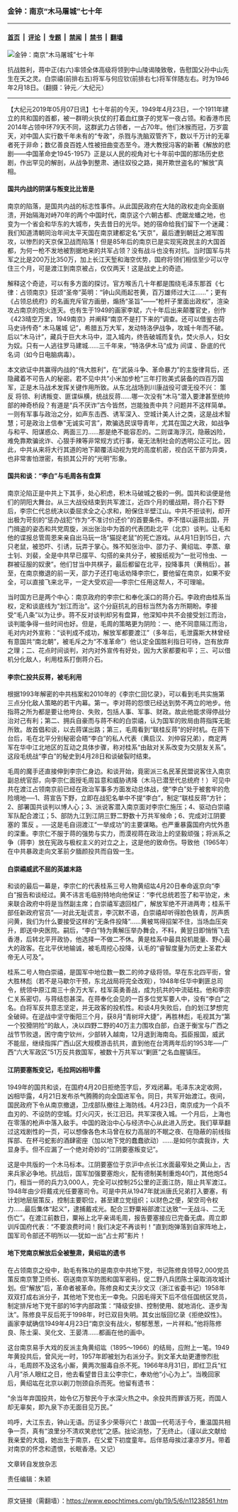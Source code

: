 ### 金钟：南京“木马屠城”七十年

---

#### [首页](../../../..?n11238561) &nbsp;|&nbsp; [评论](../../../../../epoch-comment?n11238561) &nbsp;|&nbsp; [专题](../../../../../epoch-special?n11238561) &nbsp;|&nbsp; [禁闻](../../../../../epoch-news?n11238561) &nbsp;|&nbsp; [禁书](../../../../../books?n11238561) &nbsp;|&nbsp; [翻墙](https://github.com/gfw-breaker/nogfw/blob/master/README.md?n11238561)


<div><img alt="金钟：南京“木马屠城”七十年" class="attachment-djy_600_400 size-djy_600_400 wp-post-image" src="https://i.epochtimes.com/assets/uploads/2019/05/1303091249052378-600x400.jpg"/>
<div class="caption">
 <p>
  抗战胜利，蒋中正(右六)率领全体高级将领到中山陵谒陵致敬，告慰国父孙中山先生在天之灵。白崇禧(前排右五)将军与何应钦(前排右七)将军伴随左右。时为1946年2月18日。（翻摄：钟元／大纪元）
 </p>
</div></div><hr/><div class="post_content" id="artbody" itemprop="articleBody">
 <!-- article content begin -->
 <p>
  【大纪元2019年05月07日讯】七十年前的今天，1949年4月23日，一个1911年建立的共和国的首都，被一群明火执仗的打着血红旗子的党军一夜占领。和香港市民2014年占领中环79天不同，这群武力占领者，一占70年。他们沐猴而冠，万岁震天，对中国人实行数千年未有的“专政”，杀戮与洗脑双管齐下，数以千万计的无辜者死于非命；数亿善良百姓人性被扭曲变态至今。港大教授冯客的新著《解放的悲剧——中国革命史1945-1957》正是以人民的视角对七十年前中国的那场历史悲剧，作出罕见的解剖，从战争到整肃、通往奴役之路，揭开欺世盗名的“解放”真相。
 </p>
 <h4>
  国共内战的阴谋与叛变比比皆是
 </h4>
 <p>
  南京的陷落，是国共内战的标志性事件。从此国民政府在大陆的政权走向全面崩溃，开始隔海对峙70年的两个中国时代，南京这个六朝古都、虎踞龙蟠之地，也变为一个省会和华东的大城市，失去昔日的光华。她的宿命给我们留下一个迷藏：我们知道清朝同治年间太平天国在南京建都定名“天京”，最后遭到朝廷之湘军围攻，以惨烈的天京保卫战而陷落！但是85年后的南京已是实现宪政民主的大国首都，为何一枪不发地被割据地来的共军占领？没有战斗也没有对抗。当时国军与共军之比是200万比350万，加上长江天堑和海空优势，国府将领们相信至少可以守住三个月，可是渡江到南京被占，仅仅两天！这是战史上的奇迹。
 </p>
 <p>
  解释这个奇迹，可以有多方面的探讨。官方喉舌几十年都是围绕毛泽东那首《七律：占领南京》狂颂“圣帝”英明：“钟山风雨起苍黄，百万雄师过大江……”；更有《占领总统府》的名画充斥官方画册，煽扬“圣旨”——“枪杆子里面出政权”，渲染攻占南京的炮火连天。也有生于1949的画家李斌，六十年后出来颠覆官史，创作《423晴空万里，1949南京》并阐释“南京不是打下来的”调查。还可以借鉴古荷马史诗传奇“
  <ok href="https://www.epochtimes.com/gb/tag/%E6%9C%A8%E9%A9%AC%E5%B1%A0%E5%9F%8E.html">
   木马屠城
  </ok>
  记”，希腊五万大军，发动特洛伊战争，攻城十年而不破。后以“木马计”，藏兵于巨大木马中，混入城内，终告破城而复仇，焚火杀人，妇女为奴。只有一人逃往罗马建城……三千年来，“特洛伊木马”成为
  <ok href="https://www.epochtimes.com/gb/tag/%E9%97%B4%E8%B0%8D.html">
   间谍
  </ok>
  、卧底的代名词（如今日电脑病毒）。
 </p>
 <p>
  本文欲证中共赢得内战的“伟大胜利”，在“武装斗争、革命暴力”的主旋律背后，还隐藏着不可告人的秘密。君不见中共“小米加步枪”三年打败美式装备的四百万国军，正是木马战术发挥关键作用所致。从东北战场到川康战役可谓无役不兴：
  <ok href="https://www.epochtimes.com/gb/tag/%E7%AD%96%E5%8F%8D.html">
   策反
  </ok>
  将领、利诱叛变、匪谍纵横，统战反蒋……哪一次没有“木马”潜入要津甚至统帅部的神奇桥段？有道是“兵不厌诈”古今皆然，岂能独责中共？问题并不这样简单。一则有军事与政治之分，如声东击西、诱军深入、空城计美人计之类，这是战术智慧；可是政治上信奉“无诚实可言”，欺骗选民误导青年，尤其在国之大政，如战争与和平、阳谋惑众、两面三刀……那是绝不能容忍的。二则谍海浮沉，隐蔽凶险，难免靠欺骗讹诈、心狠手辣等非常规方式行事，毫无法制社会的透明公正可比。因此，中共从来将大行其道的地下颠覆活动视为党的高度机密，视白区干部为异类，也非常害怕泄密，有损其公开的“光明”形象。
 </p>
 <h4>
  国共和谈：“李白”与毛周各有盘算
 </h4>
 <p>
  南京沦陷正是中共上下其手，处心积虑，积木马破城之极的一例。国共和谈便是他们的阴阳大舞台。从三大战役结束到共军渡江，近四个月的缓战期，蒋介石下野后，李宗仁代总统决以委屈求全之心求和，盼保住半壁江山。中共不拒谈判，却开出极为苛刻的“惩办战犯”作为“不准讨价还价”的首要条件。李不惜以逼蒋出国，开门揖盗的姿态和共党周旋，派出张治中为首的代表团赴北平（北京）谈判。让毛和他的谍报总管周恩来亲自出马玩一场“猫捉老鼠”的死亡游戏。从4月1日到15日，六只老鼠，被恐吓、引诱，玩弄于掌心。殊不知张治中、邵力子、黄绍竑、李蒸、章士钊、刘裴，全是中共早已摆平、勾搭的亲共分子，被报纸视为“一批可怜虫、一群被征服的奴隶”。他们甘当中共棋子，最后都留在北平，投降事共（黄稍后）。甚至，在南京撤退的前一天，邵力子还打电话劝降李宗仁，要他留在南京，如果不安全，可以直接飞来北平，一定大受欢迎──李宗仁任用这帮人，不可理喻。
 </p>
 <p>
  当时国方已是两个中心：南京政府的李宗仁和奉化溪口的蒋介石。李政府由桂系当权，定和谈底线为“划江而治”。这个分庭抗礼的目标当然为各方所期盼。李接受“毛八条”以为让步。蒋不反对谈判却另有盘算，他深知中共不会接受划江而治，谈判能争得一些时间也好。但是，毛周的策略更为阴险：一、绝不同意隔江而治，毛对内对外宣称：“谈判成不成功，解放军都要渡江”（多年后，毛泄露斯大林曾经有意国共“南北朝”，被毛斥之为“不准革命”）他认定全国胜利指日可待，岂有放弃之理；二、花点时间谈判，对内对外宣传有好处，因为大家都要和平；三、可以借机分化敌人，利用桂系打倒蒋介石。
 </p>
 <h4>
  李宗仁投共反蒋，被毛利用
 </h4>
 <p>
  根据1993年解密的中共档案和2010年的《李宗仁回忆录》，可以看到毛共实施第三点分化敌人策略的若干内幕。第一。李对蒋的怨恨已经达到势不两立的地步。他指蒋之所为都是要让他垮台、失败，包括人事、军事、财政。故此他能求得停战分治对己有利；第二、拥兵自豪而与蒋不和的白崇禧，认为国军的败局由蒋指挥无能所致。故首倡和谈，以去蒋谋出路；第三，毛周看到“联桂反蒋”的好时机。在蒋下台后，毛在北平分别秘密会晤“李白”的私人代表（黄启汉、刘仲容兄弟），商定两军在华中江北地区的互动之具体步骤，称对桂系“由敌对关系改变为交朋友关系”。这段毛统战“李白”的秘史到4月28日和谈破裂时结束。
 </p>
 <p>
  毛周的魔手还直接伸到李宗仁身边。和谈开始，竟密派三名民革民盟说客住入南京副总统官邸，向李宗仁面授毛周旨意和威胁诱降（木马已潜至代总统府！）可见中共在渡江占领南京前已经在政治军事多方面发动总体战，使“李白”处于被套牢的危险境地──1、蒋宣告下野，立即在战犯名单中不提“李白”，制定“联桂反蒋”方针；2、部署国共谈判以博人心；3、派说客潜入南京面对李宗仁施压；4、驱动白崇禧军队配合渡江；5、部防九江到江阴三野二野数十万共军候命；6、完成对江阴要塞的
  <ok href="https://www.epochtimes.com/gb/tag/%E7%AD%96%E5%8F%8D.html">
   策反
  </ok>
  。──这是毛自诩渡江“一举成功”的主要谋略。也严重暴露国府内忧外患的深重。李宗仁不服于蒋的强势与实力，而漠视蒋在政治上的坚毅顽强；将派系之争（蒋李）放在宪政与极权主义的对立之上，这是他的致命伤。导致他（1965年）在中共暴政走向文革前夕腼颜投共而自毁一生。
 </p>
 <h4>
  白崇禧威武不屈的英雄末路
 </h4>
 <p>
  和谈的最后一幕是，李宗仁的代表桂系三号人物黄绍竑4月20日奉命返京向“李白”报告和谈经过。黄不讳言毛临别特地向他保证：“李代总统若签了和平协定，未来联合政府中将是当然副主席；白崇禧军退回桂广，解放军绝不开进两粤；桂系干部任新政府官员”──对此无耻谎言，李沉默不语，白崇禧却听得脸色铁青，厉声质问黄，我们为什么要接受这样的“无条件投降”……黄被骂得招架不住，当场血压突升，即送中央医院。嗣后，“李白”特为黄解压举办舞会，不料，黄翌日即悄悄飞去香港，后转北平开政协，他选择一不做二不休。黄是桂系中最具投机能量、野心最大的政客。在北平伏地输诚，被毛周挖心投降，认毛的“睿智度量为历史上圣君大帝无人可及”。
 </p>
 <p>
  桂系二号人物白崇禧，是国军中地位数一数二的帅才级将领。早在东北四平街，曾大胜林彪（若不是马歇尔干预，东北战局将完全改观），1948年任华中剿匪总司令，统领中原江南三十余万大军，桂军英勇善战，成为抗共的中流砥柱。他和李宗仁关系密切，与蒋结怨甚深。在蒋奉化会见的一百多位党军要人中，没有“李白”之名。白将军反共意志坚定，并无政客的投机性。和谈4月失败后，白的划江梦想完全破碎。在逆战中坚守衡阳三个月，获8月“青树坪大捷”，再胜林彪，毛视其为“第一个狡猾阴险”的敌人，决以四野二野的40万主力围攻白部，白遂于衡宝与广西之战节节败退，困守南宁钦州，少部转入越南，12月退到海南岛。孤臣报国，威武不能屈，继续指挥广西山区大规模游击抗共，直到他在台湾两年后的1953年──广西“六大军政区”51万反共救国军，被数十万共军以“剿匪”之名血腥镇压。
 </p>
 <h4>
  江阴要塞叛变记，毛拉网凶相毕露
 </h4>
 <p>
  1949年的国共和谈，在国府4月20日拒绝签字后，歹戏闭幕。毛泽东决定收网，凶相毕露，4月21日发布杀气腾腾的向全国进军令。同日，共军开始渡江。夜间，国民政府下令从南京撤退，卫戌部队撤往上海防线。4月23日，南京成为一个兵不血刃的、不设防的空城。灯火闪灭，长江汨汨。共军深夜入城。一个月后，上海也在零落的枪声中落入敌手。中国的政治中心与经济中心从此进入历史。我们草草翻过这戏剧性的一页，可以想像各色木马曾在权力高层的不眠之夜、在隐蔽的前线指挥部、在杯弓蛇影的酒肆密座（加以地下党的蠢蠢欲动）……是如何尔虞我诈，大显身手。但不应漏了一个绝对奇妙的“江阴要塞叛变记”。
 </p>
 <p>
  这是中共版的一个木马标本。江阴要塞位于京沪中点长江水面最窄处之黄山上，古来兵家必争地。抗战后，国军加强要塞炮火，配有德制美制重炮40门，其他炮54门，相当一师的兵力3,000人，完全可以控制25公里的正面江防，阻止共军渡江。1948年由少将戴戎光任要塞司令。可是中共从1947年就派唐氏兄弟打入要塞，有计划地层层策反，控制主要职位，甚至建立党组织；以财色之便，架空司令权力……最后集体“起义”，逮捕戴戎光。配合三野粟裕部渡江达致“一无战斗、二无伤亡”。在渡江前数日，粟裕上北平亲谒毛周，报告要塞接应已完备无虞。周立即训斥国府代表：“不要浪费时间！我们决定不再谈判！”直到炮弹落到自家阵地上，国军司令部还不明所以──犹如一出“占士邦”影片！
 </p>
 <h4>
  地下党南京解放后全被整肃，黄绍竑的遗书
 </h4>
 <p>
  在占领南京之役中，助毛有殊功的是南京中共地下党，书记陈修良领导2,000党员策反南京警卫师长、窃送南京军防图和国军密码，促二野八兵团陈士渠取消攻城计划。但“解放”后，革命者被革命。陈修良和丈夫沙文汉（浙江省委书记）1958年双双打成右派分子，其他地下党也无一幸免。只因毛得天下后不信任国统区党员，制定排斥地下党干部的16字内部政策：“降级安排、控制使用、就地消化、逐步淘汰”。陈修良平反后死于1998年，时已双目失明。其女出版回忆录《拒绝奴性》。画家李斌确信1949年4月23日“南京没有战火，郁郁葱葱，一片祥和。”他将陈修良、陈士渠、吴化文、王晏清……都画在他的画中。
 </p>
 <p>
  这台南京易手大戏的反派主角黄绍竑（1895～1966）的结局，应附上一笔。1949年黄投共后，曾风光一时，1957年即被划为右派分子。到文革大劫更遭惨烈批斗，毛周顾不及这名小厮，黄两次服毒自杀不死。1966年8月31日，即红卫兵“红八月”杀人眼红之日，他去看望昔日主公李宗仁，奉劝他“小心为上”。当晚回家后，黄绍竑在北京以剃刀刎颈自杀而死。他留有遗书：
 </p>
 <p>
  “余当年弃国投共，始令亿万黎民今于水深火热之中。余投共而罪该万死，而国人却无辜矣，即九泉下亦无面目见万民。”
 </p>
 <p>
  呜呼，大江东去，钟山无语。历证多少荣辱兴亡！故国一代苟活于今，重温国共相争一页，真有“浪里分不清欢笑悲忧”之感。拙论消愁，了无终止。（谨以此文献给我亲爱的大姐，她出生于南京，在父爱下初度童年。后伴慈母挨过凄凉岁月。带着对南京的怀念和遗恨，长眠香港。又记）
 </p>
 <p>
  文章转自发放杂志
 </p>
 <p>
  责任编辑：朱颖
 </p>
 <!-- article content end -->
 <div id="below_article_ad">
 </div>
</div>


---

原文链接（需翻墙）：https://www.epochtimes.com/gb/19/5/6/n11238561.htm